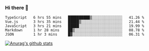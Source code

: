 ### Hi there 👋



<!--
**webB1an/webB1an** is a ✨ _special_ ✨ repository because its `README.md` (this file) appears on your GitHub profile.

Here are some ideas to get you started:

- 🔭 I’m currently working on ...
- 🌱 I’m currently learning ...
- 👯 I’m looking to collaborate on ...
- 🤔 I’m looking for help with ...
- 💬 Ask me about ...
- 📫 How to reach me: ...
- 😄 Pronouns: ...
- ⚡ Fun fact: ...
-->

<!--START_SECTION:waka-->
```text
TypeScript   6 hrs 55 mins   ██████████▒░░░░░░░░░░░░░░   41.26 % 
Vue.js       3 hrs 35 mins   █████▒░░░░░░░░░░░░░░░░░░░   21.44 % 
JavaScript   3 hrs 21 mins   █████░░░░░░░░░░░░░░░░░░░░   19.99 % 
Markdown     1 hr 28 mins    ██▒░░░░░░░░░░░░░░░░░░░░░░   08.78 % 
JSON         1 hr 3 mins     █▓░░░░░░░░░░░░░░░░░░░░░░░   06.31 % 
```
<!--END_SECTION:waka-->


[![Anurag's github stats](https://github-readme-stats.vercel.app/api?username=webB1an&show_icons=true&theme=radical)](https://github.com/anuraghazra/github-readme-stats)

